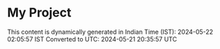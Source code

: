 # My Project

This content is dynamically generated in Indian Time (IST): 2024-05-22 02:05:57 IST
Converted to UTC: 2024-05-21 20:35:57 UTC
